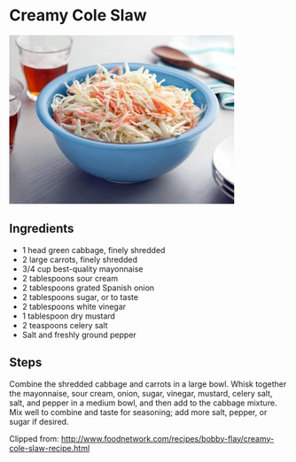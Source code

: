 # Creamy Cole Slaw

![coleslaw.jpeg](../_resources/coleslaw-1.jpeg)

## Ingredients

- 1 head green cabbage, finely shredded 
- 2 large carrots, finely shredded 
- 3/4 cup best-quality mayonnaise 
- 2 tablespoons sour cream 
- 2 tablespoons grated Spanish onion 
- 2 tablespoons sugar, or to taste 
- 2 tablespoons white vinegar 
- 1 tablespoon dry mustard 
- 2 teaspoons celery salt 
- Salt and freshly ground pepper 

## Steps

Combine the shredded cabbage and carrots in a large bowl. Whisk together the mayonnaise, sour cream, onion, sugar, vinegar, mustard, celery salt, salt, and pepper in a medium bowl, and then add to the cabbage mixture. Mix well to combine and taste for seasoning; add more salt, pepper, or sugar if desired. 

Clipped from: http://www.foodnetwork.com/recipes/bobby-flay/creamy-cole-slaw-recipe.html